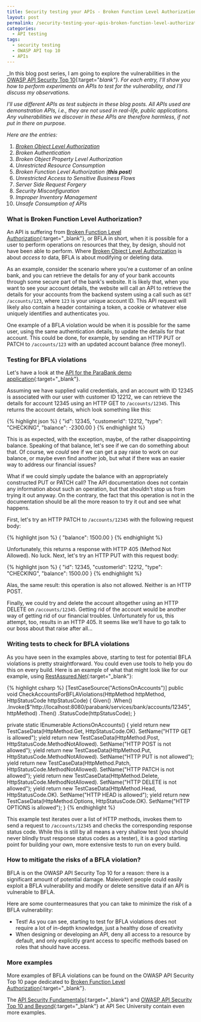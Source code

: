 ```yaml
---
title: Security testing your APIs - Broken Function Level Authorization
layout: post
permalink: /security-testing-your-apis-broken-function-level-authorization/
categories:
  - API testing
tags:
  - security testing
  - OWASP API top 10
  - APIs
---
```

_In this blog post series, I am going to explore the vulnerabilities in the [OWASP API Security Top 10](https://owasp.org/API-Security/editions/2023/en/0x00-header/){:target="_blank"}. For each entry, I'll show you how to perform experiments on APIs to test for the vulnerability, and I'll discuss my observations._

_I'll use different APIs as test subjects in these blog posts. All APIs used are demonstration APIs, i.e., they are not used in real-life, public applications. Any vulnerabilities we discover in these APIs are therefore harmless, if not put in there on purpose._

_Here are the entries:_

1. _[Broken Object Level Authorization](/security-testing-your-apis-broken-object-level-authorization/)_
2. _Broken Authentication_
3. _Broken Object Property Level Authorization_
4. _Unrestricted Resource Consumption_
5. _Broken Function Level Authorization (**this post**)_
6. _Unrestricted Access to Sensitive Business Flows_
7. _Server Side Request Forgery_
8. _Security Misconfiguration_
9. _Improper Inventory Management_
10. _Unsafe Consumption of APIs_

### What is Broken Function Level Authorization?
An API is suffering from [Broken Function Level Authorization](https://owasp.org/API-Security/editions/2023/en/0xa5-broken-function-level-authorization/){:target="_blank"}, or BFLA in short, when it is possible for a user to perform operations on resources that they, by design, should not have been able to perform. Where [Broken Object Level Authorization](/security-testing-your-apis-broken-object-level-authorization/) is about _access to_ data, BFLA is about modifying or deleting data.

As an example, consider the scenario where you're a customer of an online bank, and you can retrieve the details for any of your bank accounts through some secure part of the bank's website. It is likely that, when you want to see your account details, the website will call an API to retrieve the details for your accounts from the backend system using a call such as `GET /accounts/123`, where `123` is your unique account ID. This API request will likely also contain a header containing a token, a cookie or whatever else uniquely identifies and authenticates you.

One example of a BFLA violation would be when it is possible for the same user, using the same authentication details, to update the details for that account. This could be done, for example, by sending an HTTP PUT or PATCH to `/accounts/123` with an updated account balance (free money!).

### Testing for BFLA violations
Let's have a look at the [API for the ParaBank demo application](https://parabank.parasoft.com/parabank/api-docs/index.html){:target="_blank"}.

Assuming we have supplied valid credentials, and an account with ID 12345 is associated with our user with customer ID 12212, we can retrieve the details for account 12345 using an HTTP GET to `/accounts/12345`. This returns the account details, which look something like this:

{% highlight json %}
{
    "id": 12345,
    "customerId": 12212,
    "type": "CHECKING",
    "balance": -2300.00
}
{% endhighlight %}

This is as expected, with the exception, maybe, of the rather disappointing balance. Speaking of that balance, let's see if we can do something about that. Of course, we _could_ see if we can get a pay raise to work on our balance, or maybe even find another job, but what if there was an easier way to address our financial issues?

What if we could simply update the balance with an appropriately constructed PUT or PATCH call? The API documentation does not contain any information about such an operation, but that shouldn't stop us from trying it out anyway. On the contrary, the fact that this operation is not in the documentation should be all the more reason to try it out and see what happens.

First, let's try an HTTP PATCH to `/accounts/12345` with the following request body:

{% highlight json %}
{
    "balance": 1500.00
}
{% endhighlight %}

Unfortunately, this returns a response with HTTP 405 (Method Not Allowed). No luck. Next, let's try an HTTP PUT with this request body:

{% highlight json %}
{
    "id": 12345,
    "customerId": 12212,
    "type": "CHECKING",
    "balance": 1500.00
}
{% endhighlight %}

Alas, the same result: this operation is also not allowed. Neither is an HTTP POST.

Finally, we could try and delete the account altogether using an HTTP DELETE on `/accounts/12345`. Getting rid of the account would be another way of getting rid of our financial troubles. Unfortunately for us, this attempt, too, results in an HTTP 405. It seems like we'll have to go talk to our boss about that raise after all...

### Writing tests to check for BFLA violations
As you have seen in the examples above, starting to test for potential BFLA violations is pretty straightforward. You could even use tools to help you do this on every build. Here is an example of what that might look like for our example, using [RestAssured.Net](https://github.com/basdijkstra/rest-assured-net){:target="_blank"}:

{% highlight csharp %}
[TestCaseSource("ActionsOnAccounts")]
public void CheckAccountsForBFLAViolations(HttpMethod httpMethod, HttpStatusCode httpStatusCode)
{
    Given()
    .When()
        .Invoke($"http://localhost:8080/parabank/services/bank/accounts/12345", httpMethod)
    .Then()
        .StatusCode(httpStatusCode);
}

private static IEnumerable<TestCaseData> ActionsOnAccounts()
{
    yield return new TestCaseData(HttpMethod.Get, HttpStatusCode.OK).
        SetName("HTTP GET is allowed");
    yield return new TestCaseData(HttpMethod.Post, HttpStatusCode.MethodNotAllowed).
        SetName("HTTP POST is not allowed");
    yield return new TestCaseData(HttpMethod.Put, HttpStatusCode.MethodNotAllowed).
        SetName("HTTP PUT is not allowed");
    yield return new TestCaseData(HttpMethod.Patch, HttpStatusCode.MethodNotAllowed).
        SetName("HTTP PATCH is not allowed");
    yield return new TestCaseData(HttpMethod.Delete, HttpStatusCode.MethodNotAllowed).
        SetName("HTTP DELETE is not allowed");
    yield return new TestCaseData(HttpMethod.Head, HttpStatusCode.OK).
        SetName("HTTP HEAD is allowed");
    yield return new TestCaseData(HttpMethod.Options, HttpStatusCode.OK).
        SetName("HTTP OPTIONS is allowed");
}
{% endhighlight %}

This example test iterates over a list of HTTP methods, invokes them to send a request to `/accounts/12345` and checks the corresponding response status code. While this is still by all means a very shallow test (you should never blindly trust response status codes as a tester), it is a good starting point for building your own, more extensive tests to run on every build.

### How to mitigate the risks of a BFLA violation?
BFLA is on the OWASP API Security Top 10 for a reason: there is a significant amount of potential damage. Malevolent people could easily exploit a BFLA vulnerability and modify or delete sensitive data if an API is vulnerable to BFLA.

Here are some countermeasures that you can take to minimize the risk of a BFLA vulnerability:

* Test! As you can see, starting to test for BFLA violations does not require a lot of in-depth knowledge, just a healthy dose of creativity
* When designing or developing an API, deny all access to a resource by default, and only explicitly grant access to specific methods based on roles that should have access.

### More examples
More examples of BFLA violations can be found on the OWASP API Security Top 10 page dedicated to [Broken Function Level Authorization](https://owasp.org/API-Security/editions/2023/en/0xa5-broken-function-level-authorization/){:target="_blank"}.

The [API Security Fundamentals](https://www.apisecuniversity.com/courses/api-security-fundamentals){:target="_blank"} and [OWASP API Security Top 10 and Beyond](https://www.apisecuniversity.com/courses/owasp-api-security-top-10-and-beyond){:target="_blank"} at API Sec University contain even more examples.